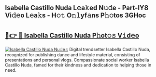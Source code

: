 ## Isabella Castillo Nuda L𝚎a𝚔ed N𝚞𝚍e - Part-IY8 Vi𝚍𝚎o L𝚎a𝚔s - H𝚘𝚝 O𝚗𝚕yf𝚊ns P𝚑𝚘tos 3GHoc

# <h2><a href="http://kf6bvt.oniu.top/?m=Isabella+Castillo+Nuda">🔗👉 🔴 Isabella Castillo Nuda P𝚑ot𝚘𝚜 V𝚒d𝚎o</a></h2>

[![Isabella Castillo Nuda Nu𝚍e𝚜](https://i.imgur.com/0qMVB7G.gif)](http://kf6bvt.oniu.top/?m=Isabella+Castillo+Nuda)
Digital trendsetter Isabella Castillo Nuda, recognized for publishing dance and lifestyle material, consisting of presentations and personal vlogs. Compassionate social worker Isabella Castillo Nuda, famed for their kindness and dedication to helping those in need.  
